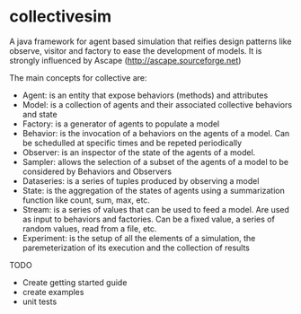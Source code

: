 collectivesim
=============

A java framework for agent based simulation that reifies design patterns like observe, visitor and factory to ease the development of models. It is strongly influenced by Ascape (http://ascape.sourceforge.net) 

The main concepts for collective are:
* Agent: is an entity that expose behaviors (methods) and attributes
* Model: is a collection of agents and their associated collective behaviors and state
* Factory: is a generator of agents to populate a model
* Behavior: is the invocation of a behaviors on the agents of a model. Can be schedulled at specific times and be repeted periodically
* Observer: is an inspector of the state of the agents of a model. 
* Sampler: allows the selection of a subset of the agents of a model to be considered by Behaviors and Observers
* Dataseries: is a series of tuples produced by  observing a model
* State: is the aggregation of the states of agents using a summarization function like count, sum, max, etc.
* Stream: is a series of values that can be used to feed a model. Are used as input to behaviors and factories. Can be a fixed value, a series of random values, read from a file, etc.
* Experiment: is the setup of all the elements of a simulation, the paremeterization of its execution and the collection of results

TODO
* Create getting started guide
* create examples
* unit tests
